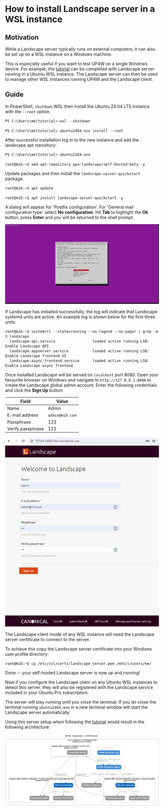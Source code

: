 # How to install Landscape server in a WSL instance

## Motivation

While a Landscape server typically runs on external computers, it can also be
set up on a WSL instance on a Windows machine.

This is especially useful if you want to test UP4W on a single Windows device.
For example, the [tutorial](../tutorial/index) can be completed with Landscape
server running in a Ubuntu WSL instance. The Landscape server can then be used
to manage other WSL instances running UP4W and the Landscape client.

## Guide

In PowerShell, `shutdown` WSL then install the Ubuntu 24.04 LTS instance with
the `--root` option.

```text
PS C:\Users\me\tutorial> wsl --shutdown

PS C:\Users\me\tutorial> ubuntu2404.exe install --root
```

After successful installation log in to the new instance and add the landscape
apt repository:


```text
PS C:\Users\me\tutorial> ubuntu2204.exe

root@mib:~$ add-apt-repository ppa:landscape/self-hosted-beta -y

```

Update packages and then install the `landscape-server-quickstart` package.

```text
root@mib:~$ apt update

root@mib:~$ apt install landscape-server-quickstart -y
```

A dialog will appear for 'Postfix configuration'. For 'General mail
configuration type' select **No configuration**. Hit **Tab** to highlight the
**Ok** button, press **Enter** and you will be returned to the shell prompt.

![Setting no Postfix configuration](./assets/postfix-config.png)

If Landscape has installed successfully, the log will indicate that Landscape
systemd units are active. An example log is shown below for the first three
units:

```text
root@mib:~$ systemctl --state=running --no-legend --no-pager | grep -m 3 landscape
  landscape-api.service                 loaded active running LSB: Enable Landscape API
  landscape-appserver.service           loaded active running LSB: Enable Landscape frontend UI
  landscape-async-frontend.service      loaded active running LSB: Enable Landscape async frontend
```

Once installed Landscape will be served on `localhost` port 8080. Open your
favourite browser on Windows and navigate to `http://127.0.0.1:8080` to create
the Landscape global admin account. Enter the following credentials and click
the **Sign Up** button:

| Field             | Value           |
| ----------------- | --------------- |
| Name              | Admin           |
| E-mail address    | `admin@mib.com` |
| Passphrase        | 123             |
| Verify passphrase | 123             |

![New Landscape admin account creation](./assets/new-standalone-user.png)

The Landscape client inside of any WSL instance will need the Landscape server
certificate to connect to the server.

To achieve this copy the Landscape server certificate into your Windows user
profile directory:

```text
root@mib:~$ cp /etc/ssl/certs/landscape_server.pem /mnt/c/users/me/
```

Done -- your self-hosted Landscape server is now up and running!

Now if you configure the Landscape client on any Ubuntu WSL instances to detect
this server, they will also be registered with the Landscape service included
in your Ubuntu Pro subscription.

The server will stay running until you close the terminal. If you do close the
terminal running `ubuntu2404.exe` in a new terminal window will start the
Landscape server automatically.

Using this server setup when following the [tutorial](../tutorial/index) would
result in the following architecture:

![text](../diagrams/structurizr-Tutorial.png) 

